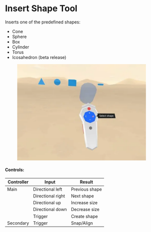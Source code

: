 # Insert Shape Tool

Inserts one of the predefined shapes:&#x20;

* Cone
* Sphere
* Box
* Cylinder
* Torus
* Icosahedron (beta release)

<figure><img src="../.gitbook/assets/image (4).png" alt=""><figcaption></figcaption></figure>

#### Controls:

| Controller | Input             | Result         |
| ---------- | ----------------- | -------------- |
| Main       | Directional left  | Previous shape |
|            | Directional right | Next shape     |
|            | Directional up    | Increase size  |
|            | Directional down  | Decrease size  |
|            | Trigger           | Create shape   |
| Secondary  | Trigger           | Snap/Align     |



